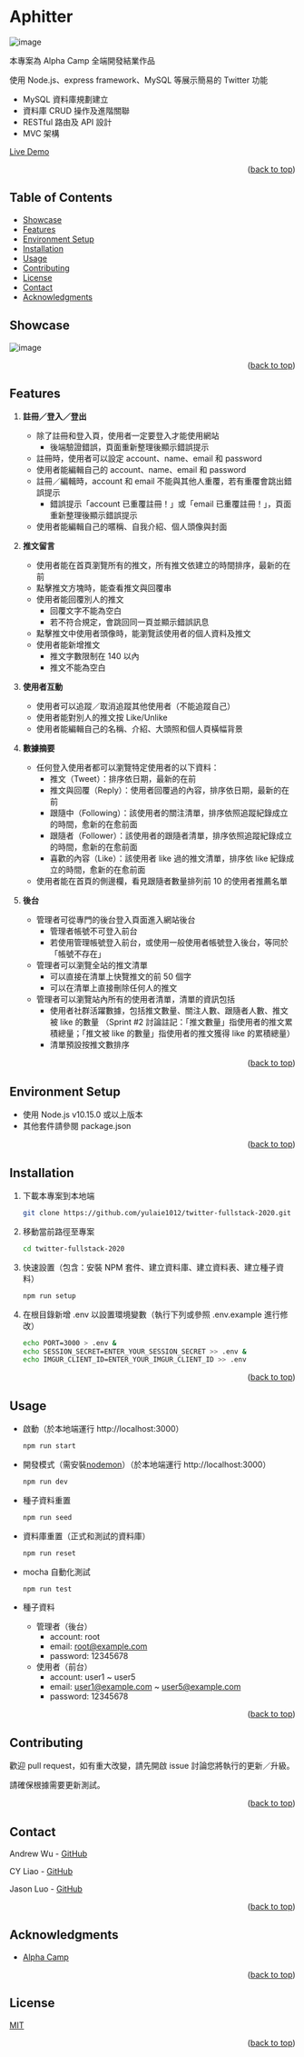 <div id="top"></div>

# Aphitter

![image](https://github.com/yulaie1012/twitter-fullstack-2020/blob/master/public/images/overview.png)

本專案為 Alpha Camp 全端開發結業作品

使用 Node.js、express framework、MySQL 等展示簡易的 Twitter 功能

* MySQL 資料庫規劃建立
* 資料庫 CRUD 操作及進階關聯 
* RESTful 路由及 API 設計
* MVC 架構

[Live Demo](https://frozen-dusk-97283.herokuapp.com/)

<p align="right">(<a href="#top">back to top</a>)</p>

## Table of Contents

  - [Showcase](#showcase)
  - [Features](#features)
  - [Environment Setup](#environment-setup)
  - [Installation](#installation)
  - [Usage](#usage)
  - [Contributing](#contributing)
  - [License](#license)
  - [Contact](#contact)
  - [Acknowledgments](#acknowledgments)

## Showcase

![image](https://github.com/yulaie1012/twitter-fullstack-2020/blob/master/public/images/sample.gif)

<p align="right">(<a href="#top">back to top</a>)</p>

## Features

1. **註冊／登入／登出**
   * 除了註冊和登入頁，使用者一定要登入才能使用網站
     * 後端驗證錯誤，頁面重新整理後顯示錯誤提示
   * 註冊時，使用者可以設定 account、name、email 和 password
   * 使用者能編輯自己的 account、name、email 和 password
   * 註冊／編輯時，account 和 email 不能與其他人重覆，若有重覆會跳出錯誤提示
     * 錯誤提示「account 已重覆註冊！」或「email 已重覆註冊！」，頁面重新整理後顯示錯誤提示
   * 使用者能編輯自己的暱稱、自我介紹、個人頭像與封面

2. **推文留言**
   * 使用者能在首頁瀏覽所有的推文，所有推文依建立的時間排序，最新的在前
   * 點擊推文方塊時，能查看推文與回覆串
   * 使用者能回覆別人的推文
     * 回覆文字不能為空白
     * 若不符合規定，會跳回同一頁並顯示錯誤訊息
   * 點擊推文中使用者頭像時，能瀏覽該使用者的個人資料及推文
   * 使用者能新增推文
     * 推文字數限制在 140 以內
     * 推文不能為空白

3. **使用者互動**
   * 使用者可以追蹤／取消追蹤其他使用者（不能追蹤自己）
   * 使用者能對別人的推文按 Like/Unlike
   * 使用者能編輯自己的名稱、介紹、大頭照和個人頁橫幅背景

4. **數據摘要**
   * 任何登入使用者都可以瀏覽特定使用者的以下資料：
     * 推文（Tweet）：排序依日期，最新的在前
     * 推文與回覆（Reply）：使用者回覆過的內容，排序依日期，最新的在前
     * 跟隨中（Following）：該使用者的關注清單，排序依照追蹤紀錄成立的時間，愈新的在愈前面
     * 跟隨者（Follower）：該使用者的跟隨者清單，排序依照追蹤紀錄成立的時間，愈新的在愈前面
     * 喜歡的內容（Like）：該使用者 like 過的推文清單，排序依 like 紀錄成立的時間，愈新的在愈前面
   * 使用者能在首頁的側邊欄，看見跟隨者數量排列前 10 的使用者推薦名單

5. **後台**
   * 管理者可從專門的後台登入頁面進入網站後台
     * 管理者帳號不可登入前台
     * 若使用管理帳號登入前台，或使用一般使用者帳號登入後台，等同於「帳號不存在」
   * 管理者可以瀏覽全站的推文清單
     * 可以直接在清單上快覽推文的前 50 個字
     * 可以在清單上直接刪除任何人的推文
   * 管理者可以瀏覽站內所有的使用者清單，清單的資訊包括
     * 使用者社群活躍數據，包括推文數量、關注人數、跟隨者人數、推文被 like 的數量 （Sprint #2 討論註記：「推文數量」指使用者的推文累積總量；「推文被 like 的數量」指使用者的推文獲得 like 的累積總量）
     * 清單預設按推文數排序

<p align="right">(<a href="#top">back to top</a>)</p>

## Environment Setup

* 使用 Node.js v10.15.0 或以上版本
* 其他套件請參閱 package.json

<p align="right">(<a href="#top">back to top</a>)</p>

## Installation

1. 下載本專案到本地端
   ```bash
   git clone https://github.com/yulaie1012/twitter-fullstack-2020.git
   ```

2. 移動當前路徑至專案
   ```bash
   cd twitter-fullstack-2020
   ```

3. 快速設置（包含：安裝 NPM 套件、建立資料庫、建立資料表、建立種子資料）
   ```bash
   npm run setup
   ```

4. 在根目錄新增 .env 以設置環境變數（執行下列或參照 .env.example 進行修改）
   ```bash
   echo PORT=3000 > .env &
   echo SESSION_SECRET=ENTER_YOUR_SESSION_SECRET >> .env &
   echo IMGUR_CLIENT_ID=ENTER_YOUR_IMGUR_CLIENT_ID >> .env
   ```

<p align="right">(<a href="#top">back to top</a>)</p>

## Usage

* 啟動（於本地端運行 http://localhost:3000）
  ```bash
  npm run start
  ```

* 開發模式（需安裝[nodemon](https://www.npmjs.com/package/nodemon)）（於本地端運行 http://localhost:3000）
  ```bash
  npm run dev
  ```

* 種子資料重置
  ```bash
  npm run seed
  ```

* 資料庫重置（正式和測試的資料庫）
  ```bash
  npm run reset
  ```

* mocha 自動化測試
  ```bash
  npm run test
  ```

* 種子資料
    * 管理者（後台）
      * account: root
      * email: root@example.com
      * password: 12345678
    * 使用者（前台）
      * account: user1 ~ user5
      * email: user1@example.com ~ user5@example.com
      * password: 12345678

<p align="right">(<a href="#top">back to top</a>)</p>

## Contributing

歡迎 pull request，如有重大改變，請先開啟 issue 討論您將執行的更新／升級。

請確保根據需要更新測試。

<p align="right">(<a href="#top">back to top</a>)</p>

## Contact

Andrew Wu - [GitHub](https://github.com/andy2148deathedge)

CY Liao - [GitHub](https://github.com/liaochungyid)

Jason Luo - [GitHub](https://github.com/yulaie1012)

<p align="right">(<a href="#top">back to top</a>)</p>

## Acknowledgments

* [Alpha Camp](https://tw.alphacamp.co/)

<p align="right">(<a href="#top">back to top</a>)</p>

## License

[MIT](https://github.com/yulaie1012/twitter-fullstack-2020/blob/master/LICENSE.text)

<p align="right">(<a href="#top">back to top</a>)</p>